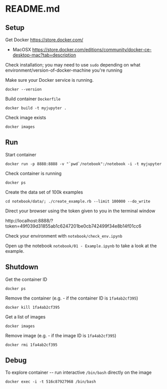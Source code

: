 # README.md

## Setup

Get Docker https://store.docker.com/

* MacOSX https://store.docker.com/editions/community/docker-ce-desktop-mac?tab=description

Check installation; you may need to use `sudo` depending on what environment/version-of-docker-machine you're running

Make sure your Docker service is running.  

```
docker --version
```

Build container `Dockerfile`

```
docker build -t myjupyter .
```

Check image exists

```
docker images
```



## Run

Start container

```
docker run -p 8888:8888 -v "`pwd`/notebook":/notebook -i -t myjupyter
```

Check container is running

```
docker ps
```

Create the data set of 100k examples

    cd notebook/data/; ./create_example.rb --limit 100000 --do_write
Direct your browser using the token given to you in the terminal window

http://localhost:8888/?token=49f039d31855ab1c6247201be0cb742499f34e8b14f01cc6 

Check your environment with `notebook/check_env.ipynb`

Open up the notebook `notebook/01 - Example.ipynb` to take a look at the example.  



## Shutdown

Get the container ID

```
docker ps
```

Remove the container (e.g. - if the container ID is `1fa4ab2cf395`)

```
docker kill 1fa4ab2cf395
```

Get a list of images

```
docker images
```

Remove image (e.g. - if the image ID is `1fa4ab2cf395`)

```
docker rmi 1fa4ab2cf395
```



## Debug

To explore container -- run interactive `/bin/bash` directly on the image

```
docker exec -i -t 516c87927968 /bin/bash
```


